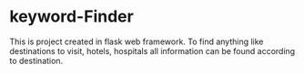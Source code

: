 # keyword-Finder

This is project created in flask web framework. To find anything like destinations to visit, hotels, hospitals all information 
can be found according to destination. 
